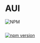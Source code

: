 # AUI

![NPM](https://img.shields.io/npm/l/aui888)

[![<CircleCI>](https://circleci.com/gh/allenwyj/my-ui-wheels.svg?style=svg)](https://circleci.com/gh/allenwyj/my-ui-wheels)

[![npm version](https://badge.fury.io/js/aui888.svg)](https://badge.fury.io/js/aui888)
